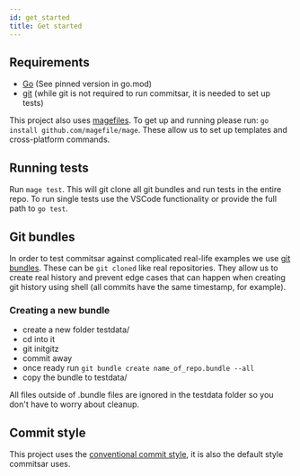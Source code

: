 ```yaml
---
id: get_started
title: Get started
---
```


## Requirements

- [Go](https://golang.org/) (See pinned version in go.mod)
- [git](https://git-scm.com/) (while git is not required to run commitsar, it is needed to set up tests)

This project also uses [magefiles](https://magefile.org/). To get up and running please run: `go install github.com/magefile/mage`. These allow us to set up templates and cross-platform commands.

## Running tests

Run `mage test`. This will git clone all git bundles and run tests in the entire repo. To run single tests use the VSCode functionality or provide the full path to `go test`.

## Git bundles

In order to test commitsar against complicated real-life examples we use [git bundles](https://git-scm.com/docs/git-bundle). These can be `git cloned` like real repositories. They allow us to create real history and prevent edge cases that can happen when creating git history using shell (all commits have the same timestamp, for example).

### Creating a new bundle

- create a new folder testdata/
- cd into it
- git initgitz
- commit away
- once ready run `git bundle create name_of_repo.bundle --all`
- copy the bundle to testdata/

All files outside of .bundle files are ignored in the testdata folder so you don't have to worry about cleanup.

## Commit style

This project uses the [conventional commit style](https://www.conventionalcommits.org/en/v1.0.0/), it is also the default style commitsar uses.

